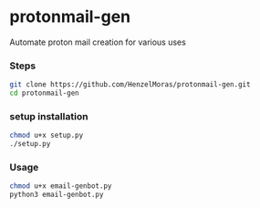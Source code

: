 # protonmail-gen
Automate  proton mail  creation for various uses

### Steps
```bash
git clone https://github.com/HenzelMoras/protonmail-gen.git
cd protonmail-gen
```

### setup installation 
```bash
chmod u+x setup.py
./setup.py
```

### Usage
```bash
chmod u+x email-genbot.py
python3 email-genbot.py
```
